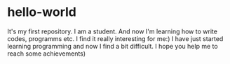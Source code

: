 # hello-world

It's my first repository.
I am a student.
And now I'm learning how to write codes, programms etc. I find it really interesting for me:)
I have just started learning programming and now I find a bit difficult.
I hope you help me to reach some achievements)
